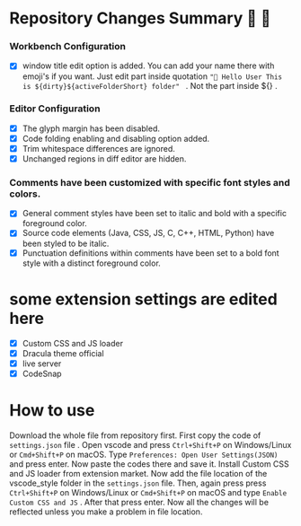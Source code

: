 # Repository Changes Summary :tada: :tada:


### Workbench Configuration

  - [x] window title edit option is added. You can add your name there with emoji's if you want. Just edit part inside quotation ```"🫡 Hello User This is ${dirty}${activeFolderShort} folder" ```   . Not the part inside ${}
.
### Editor Configuration

  - [x] The glyph margin has been disabled.
  - [x] Code folding enabling and disabling option added.
  - [x] Trim whitespace differences are ignored.
  - [x] Unchanged regions in diff editor are hidden.

### Comments have been customized with specific font styles and colors.

  - [x] General comment styles have been set to italic and bold with a specific foreground color.
  - [x] Source code elements (Java, CSS, JS, C, C++, HTML, Python) have been styled to be italic.
  - [x] Punctuation definitions within comments have been set to a bold font style with a distinct foreground color.

# some extension settings are edited here
  - [x] Custom CSS and JS loader
  - [x] Dracula theme official
  - [x] live server
  - [x] CodeSnap

# How to use
Download the whole file from repository first. First copy the code of `settings.json` file . Open vscode and press `Ctrl+Shift+P` on Windows/Linux or `Cmd+Shift+P` on macOS. Type `Preferences:
Open User Settings(JSON)` and press enter. Now paste the codes there and save it. Install Custom CSS and JS loader from extension market. Now add the file location of the vscode_style folder in the `settings.json` file. Then, again press press `Ctrl+Shift+P` on Windows/Linux or `Cmd+Shift+P` on macOS and type `Enable Custom CSS and JS` . After that press enter. Now all the changes will be reflected unless you make a problem in file location.


